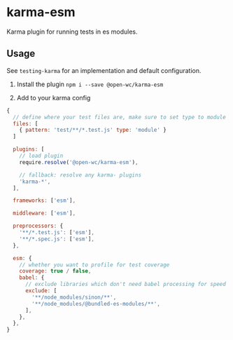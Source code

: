 # karma-esm

[//]: # (AUTO INSERT HEADER PREPUBLISH)

Karma plugin for running tests in es modules.

## Usage
See `testing-karma` for an implementation and default configuration.

1. Install the plugin
`npm i --save @open-wc/karma-esm`

2. Add to your karma config
```javascript
{
  // define where your test files are, make sure to set type to module
  files: [
    { pattern: 'test/**/*.test.js' type: 'module' }
  ]

  plugins: [
    // load plugin
    require.resolve('@open-wc/karma-esm'),

    // fallback: resolve any karma- plugins
    'karma-*',
  ],

  frameworks: ['esm'],

  middleware: ['esm'],

  preprocessors: {
    '**/*.test.js': ['esm'],
    '**/*.spec.js': ['esm'],
  },

  esm: {
    // whether you want to profile for test coverage
    coverage: true / false,
    babel: {
      // exclude libraries which don't need babel processing for speed
      exclude: [
        '**/node_modules/sinon/**',
        '**/node_modules/@bundled-es-modules/**',
      ],
    },
  },
}
```

<script>
  export default {
    mounted() {
      const editLink = document.querySelector('.edit-link a');
      if (editLink) {
        const url = editLink.href;
        editLink.href = url.substr(0, url.indexOf('/master/')) + '/master/packages/karma-esm/README.md';
      }
    }
  }
</script>
